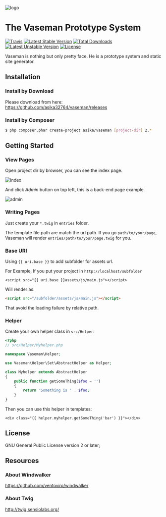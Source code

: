 ![logo](https://cloud.githubusercontent.com/assets/1639206/5569131/c94743b8-8fa5-11e4-9e70-c56581354e83.png)

# The Vaseman Prototype System

[![Travis](https://travis-ci.org/asika32764/vaseman.svg)](https://travis-ci.org/asika32764/vaseman)
[![Latest Stable Version](https://poser.pugx.org/asika/vaseman/v/stable.svg)](https://packagist.org/packages/asika/vaseman) 
[![Total Downloads](https://poser.pugx.org/asika/vaseman/downloads.svg)](https://packagist.org/packages/asika/vaseman) 
[![Latest Unstable Version](https://poser.pugx.org/asika/vaseman/v/unstable.svg)](https://packagist.org/packages/asika/vaseman) 
[![License](https://poser.pugx.org/asika/vaseman/license.svg)](https://packagist.org/packages/asika/vaseman)

Vaseman is nothing but only pretty face. He is a prototype system and static site generator.

## Installation

### Install by Download

Please download from here:
https://github.com/asika32764/vaseman/releases

### Install by Composer

``` bash
$ php composer.phar create-project asika/vaseman [project-dir] 2.*
```

## Getting Started

### View Pages

Open project dir by browser, you can see the index page.

![index](http://cl.ly/SnuG/p2013-12-05-1.jpg)

And click *Admin* button on top left, this is a back-end page example.

![admin](http://cl.ly/SoKm/p2013-12-05-2.jpg)

### Writing Pages

Just create your `*.twig` in `entries` folder.

The template file path are match the url path. If you go `path/to/your/page`, Vaseman will render `entries/path/to/your/page.twig` for you.

### Base URI

Using `{{ uri.base }}` to add subfolder for assets url.

For Example, If you put your project in `http://localhost/subfolder`

``` twig
<script src="{{ uri.base }}assets/js/main.js"></script>
```

Will render as:

``` html
<script src="/subfolder/assets/js/main.js"></script>
```

That avoid the loading failure by relative path.

### Helper

Create your own helper class in `src/Helper`:

``` php
<?php
// src/Helper/Myhelper.php

namespace Vaseman\Helper;

use Vaseman\Helper\Set\AbstractHelper as Helper;

class Myhelper extends AbstractHelper
{
    public function getSomeThing($foo = '')
    {
        return 'Something is ' . $foo;
    }
}
```

Then you can use this helper in templates:

``` twig
<div class="{{ helper.myhelper.getSomeThing('bar') }}"></div>
```

## License
GNU General Public License version 2 or later;

## Resources

### About Windwalker

https://github.com/ventoviro/windwalker

### About Twig

http://twig.sensiolabs.org/